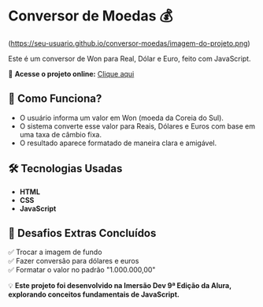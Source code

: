 # Conversor de Moedas 💰  

(https://seu-usuario.github.io/conversor-moedas/imagem-do-projeto.png)  

Este é um conversor de Won para Real, Dólar e Euro, feito com JavaScript.  

🚀 **Acesse o projeto online:** [Clique aqui](https://seu-usuario.github.io/conversor-moedas/)  

## 📌 Como Funciona?  
- O usuário informa um valor em Won (moeda da Coreia do Sul).  
- O sistema converte esse valor para Reais, Dólares e Euros com base em uma taxa de câmbio fixa.  
- O resultado aparece formatado de maneira clara e amigável.  

## 🛠 Tecnologias Usadas  
- **HTML**  
- **CSS**  
- **JavaScript**  

## 🎯 Desafios Extras Concluídos  
✅ Trocar a imagem de fundo  
✅ Fazer conversão para dólares e euros  
✅ Formatar o valor no padrão "1.000.000,00"  

💡 **Este projeto foi desenvolvido na Imersão Dev 9ª Edição da Alura, explorando conceitos fundamentais de JavaScript.**  
